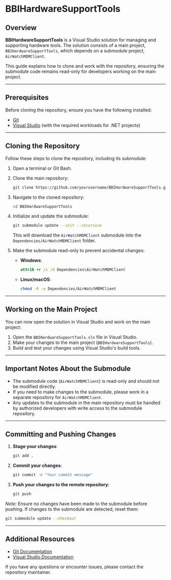 
# BBIHardwareSupportTools

## Overview
**BBIHardwareSupportTools** is a Visual Studio solution for managing and supporting hardware tools. The solution consists of a main project, `BBIHardwareSupportTools`, which depends on a submodule project, `AirWatchMDMClient`. 

This guide explains how to clone and work with the repository, ensuring the submodule code remains read-only for developers working on the main project.

---

## Prerequisites

Before cloning the repository, ensure you have the following installed:

- [Git](https://git-scm.com/)
- [Visual Studio](https://visualstudio.microsoft.com/) (with the required workloads for .NET projects)

---

## Cloning the Repository

Follow these steps to clone the repository, including its submodule:

1. Open a terminal or Git Bash.

2. Clone the main repository:
   ```bash
   git clone https://github.com/yourusername/BBIHardwareSupportTools.git
   ```

3. Navigate to the cloned repository:
   ```bash
   cd BBIHardwareSupportTools
   ```

4. Initialize and update the submodule:
   ```bash
   git submodule update --init --recursive
   ```
   This will download the `AirWatchMDMClient` submodule into the `Dependencies/AirWatchMDMClient` folder.

5. Make the submodule read-only to prevent accidental changes:
   - **Windows**:
     ```cmd
     attrib +r /s /d Dependencies\AirWatchMDMClient
     ```
   - **Linux/macOS**:
     ```bash
     chmod -R -w Dependencies/AirWatchMDMClient
     ```

---

## Working on the Main Project

You can now open the solution in Visual Studio and work on the main project:

1. Open the `BBIHardwareSupportTools.sln` file in Visual Studio.
2. Make your changes to the main project (`BBIHardwareSupportTools`).
3. Build and test your changes using Visual Studio's build tools.

---

## Important Notes About the Submodule

- The submodule code (`AirWatchMDMClient`) is read-only and should not be modified directly.
- If you need to make changes to the submodule, please work in a separate repository for `AirWatchMDMClient`.
- Any updates to the submodule in the main repository must be handled by authorized developers with write access to the submodule repository.

---

## Committing and Pushing Changes

1. **Stage your changes**:
   ```bash
   git add .
   ```

2. **Commit your changes**:
   ```bash
   git commit -m "Your commit message"
   ```

3. **Push your changes to the remote repository**:
   ```bash
   git push
   ```

*Note:* Ensure no changes have been made to the submodule before pushing. If changes to the submodule are detected, reset them:
   ```bash
   git submodule update --checkout
   ```

---

## Additional Resources

- [Git Documentation](https://git-scm.com/doc)
- [Visual Studio Documentation](https://learn.microsoft.com/en-us/visualstudio/)

If you have any questions or encounter issues, please contact the repository maintainer.
